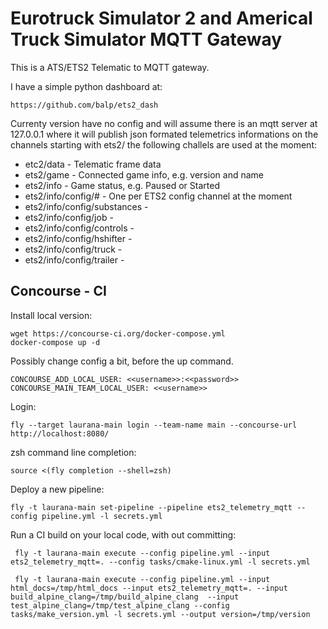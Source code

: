 Eurotruck Simulator 2 and Americal Truck Simulator MQTT Gateway
===============================================================

This is a ATS/ETS2 Telematic to MQTT gateway.

I have a simple python dashboard at: 

    https://github.com/balp/ets2_dash

Currenty version have no config and will assume there is an mqtt server at 127.0.0.1
where it will publish json formated telemetrics informations on the channels starting
with ets2/ the following challels are used at the moment:

* etc2/data                   - Telematic frame data
* ets2/game                   - Connected game info, e.g. version and name
* ets2/info                   - Game status, e.g. Paused or Started
* ets2/info/config/#          - One per ETS2 config channel at the moment
* ets2/info/config/substances -
* ets2/info/config/job        -
* ets2/info/config/controls   -
* ets2/info/config/hshifter   -
* ets2/info/config/truck      -
* ets2/info/config/trailer    -


Concourse - CI
--------------
Install local version:

    wget https://concourse-ci.org/docker-compose.yml
    docker-compose up -d

Possibly change config a bit, before the up command.

    CONCOURSE_ADD_LOCAL_USER: <<username>>:<<password>>
    CONCOURSE_MAIN_TEAM_LOCAL_USER: <<username>>


Login:

    fly --target laurana-main login --team-name main --concourse-url http://localhost:8080/


zsh command line completion:

    source <(fly completion --shell=zsh)

Deploy a new pipeline:

    fly -t laurana-main set-pipeline --pipeline ets2_telemetry_mqtt --config pipeline.yml -l secrets.yml


Run a CI build on your local code, with out committing:

     fly -t laurana-main execute --config pipeline.yml --input ets2_telemetry_mqtt=. --config tasks/cmake-linux.yml -l secrets.yml

     fly -t laurana-main execute --config pipeline.yml --input html_docs=/tmp/html_docs --input ets2_telemetry_mqtt=. --input build_alpine_clang=/tmp/build_alpine_clang  --input test_alpine_clang=/tmp/test_alpine_clang --config tasks/make_version.yml -l secrets.yml --output version=/tmp/version

